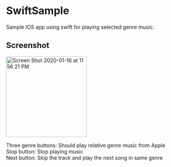 # SwiftSample

Sample IOS app using swift for playing selected genre music. 

## Screenshot
<img width="220" alt="Screen Shot 2020-01-16 at 11 56 21 PM" src="https://user-images.githubusercontent.com/31485226/72585391-ecbbec80-38bb-11ea-81d9-11e4ebe782e4.png">

Three genre buttons: Should play relative genre music from Apple<br/>
Stop button: Stop playing music<br/>
Next button: Skip the track and play the next song in same genre<br/>
